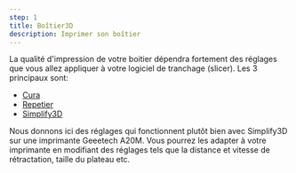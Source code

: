 ```yaml
---
step: 1
title: Boîtier3D
description: Imprimer son boîtier 
---
```


La qualité d'impression de votre boitier dépendra fortement des réglages que vous allez appliquer à votre logiciel de tranchage (slicer). 
Les 3 principaux sont:  
- [Cura](https://ultimaker.com/fr/software)
- [Repetier](https://www.repetier.com/)
- [Simplify3D](https://www.simplify3d.com/)

Nous donnons ici des réglages qui fonctionnent plutôt bien avec Simplify3D sur une imprimante Geeetech A20M.
Vous pourrez les adapter à votre imprimante en modifiant des réglages tels que la distance et vitesse de rétractation, taille du plateau etc.






